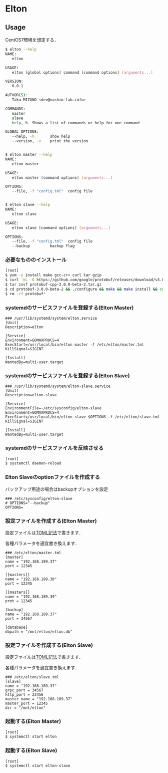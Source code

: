 # Elton

## Usage

CentOS7環境を想定する．

```bash
$ elton --help
NAME:
   elton -

USAGE:
   elton [global options] command [command options] [arguments...]

VERSION:
   0.0.1

AUTHOR(S):
   Taku MIZUNO <dev@nashio-lab.info>

COMMANDS:
   master
   slave
   help, h	Shows a list of commands or help for one command

GLOBAL OPTIONS:
   --help, -h		show help
   --version, -v	print the version


$ elton master --help
NAME:
   elton master -

USAGE:
   elton master [command options] [arguments...]

OPTIONS:
   --file, -f "config.tml"	config file


$ elton slave --help
NAME:
   elton slave -

USAGE:
   elton slave [command options] [arguments...]

OPTIONS:
   --file, -f "config.tml"	config file
   --backup			backup flag
```

### 必要なもののインストール

```bash
[root]
$ yum -y install make gcc-c++ curl tar gzip
$ curl -kL -O https://github.com/google/protobuf/releases/download/v3.0.0-beta-2/protobuf-cpp-3.0.0-beta-2.tar.gz
$ tar zxvf protobuf-cpp-3.0.0-beta-2.tar.gz
$ cd protobuf-3.0.0-beta-2 && ./configure && make && make install && cd ../
$ rm -rf protobuf*
```

### systemdのサービスファイルを登録する(Elton Master)

```
### /usr/lib/systemd/system/elton.service
[Unit]
Description=elton

[Service]
Environment=GOMAXPROCS=4
ExecStart=/usr/local/bin/elton master -f /etc/elton/master.tml
KillSignal=SIGINT

[Install]
WantedBy=multi-user.target
```

### systemdのサービスファイルを登録する(Elton Slave)

```
### /usr/lib/systemd/system/elton-slave.service
[Unit]
Description=elton-slave

[Service]
EnvironmentFile=-/etc/sysconfig/elton-slave
Environment=GOMAXPROCS=4
ExecStart=/usr/local/bin/elton slave $OPTIONS -f /etc/elton/slave.tml
KillSignal=SIGINT

[Install]
WantedBy=multi-user.target
```

### systemdのサービスファイルを反映させる

```bash
[root]
$ systemctl daemon-reload
```

### Elton Slaveのoptionファイルを作成する

バックアップ用途の場合はbackupオプションを設定

```
### /etc/sysconfig/elton-slave
# OPTIONS="--backup"
OPTIONS=
```

### 設定ファイルを作成する(Elton Master)

設定ファイルは[TOML記法](http://qiita.com/b4b4r07/items/77c327742fc2256d6cbe)で書きます．

各種パラメータを適宜書き換えます．

```
### /etc/elton/master.tml
[master]
name = "192.168.189.37"
port = 12345

[[masters]]
name = "192.168.189.38"
port = 12345

[[masters]]
name = "192.168.189.39"
prot = 12345

[backup]
name = "192.168.189.37"
port = 34567

[database]
dbpath = "/mnt/elton/elton.db"
```

### 設定ファイルを作成する(Elton Slave)

設定ファイルは[TOML記法](http://qiita.com/b4b4r07/items/77c327742fc2256d6cbe)で書きます．

各種パラメータを適宜書き換えます．

```
### /etc/elton/slave.tml
[slave]
name = "192.168.189.37"
grpc_port = 34567
http_port = 23456
master_name = "192.168.189.37"
master_port = 12345
dir = "/mnt/elton"
```

### 起動する(Elton Master)

```bash
[root]
$ systemctl start elton
```

### 起動する(Elton Slave)

```bash
[root]
$ systemctl start elton-slave
```
